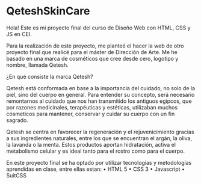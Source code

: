 # QeteshSkinCare

Hola! Este es mi proyecto final del curso de Diseño Web con HTML, CSS y JS en CEI.

Para la realización de este proyecto, me planteé el hacer la web de otro proyecto
final que realicé para el máster de Dirección de Arte. Me he basado en una marca de
cosméticos que cree desde cero, logotipo y nombre, llamada Qetesh.

¿En qué consiste la marca Qetesh?

Qetesh está conformada en base a la importancia del cuidado, no solo de la piel,
sino del cuerpo en general. Para entender su concepto, será necesario remontarnos
al cuidado que nos han transmitido los antiguos egipcos, que por razones medicinales,
terapéuticas y estéticas, utilizaban muchos cósmeticos para mantener, conservar
y cuidar su cuerpo con un fin sagrado.

Qetesh se centra en favorecer la regeneración y el rejuvenicimiento gracias a sus
ingredientes naturales, entre los que se encuentran el argán, la oliva, la lavanda o la
menta. Estos productos aportan hidratación, activa el metabolismo celular y es ideal
tanto para el rostro como para el cuerpo.

En este proyecto final se ha optado por utilizar tecnologías y metodologías
aprendidas en clase, entre ellas estan:
• HTML 5
• CSS 3
• Javascript
• SuitCSS

